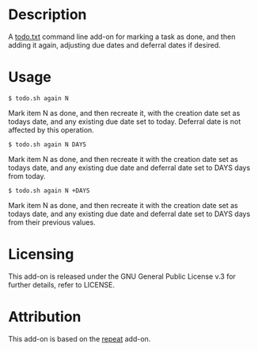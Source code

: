 # Description

A [todo.txt](https://github.com/ginatrapani/todo.txt-cli) command line add-on for marking a task as done, and then
adding it again, adjusting due dates and deferral dates if desired.

# Usage

    $ todo.sh again N
Mark item N as done, and then recreate it, with the creation date set
as todays date, and any existing due date set to today. Deferral date
is not affected by this operation.

    $ todo.sh again N DAYS
Mark item N as done, and then recreate it with the creation date set
as todays date, and any existing due date and deferral date set to
DAYS days from today.

    $ todo.sh again N +DAYS
Mark item N as done, and then recreate it with the creation date set
as todays date, and any existing due date and deferral date set to
DAYS days from their previous values.

# Licensing

This add-on is released under the GNU General Public License v.3
for further details, refer to LICENSE.

# Attribution

This add-on is based on the
[repeat](https://github.com/drobertadams/todo.txt-cli-addons/tree/master/repeat)
add-on.
